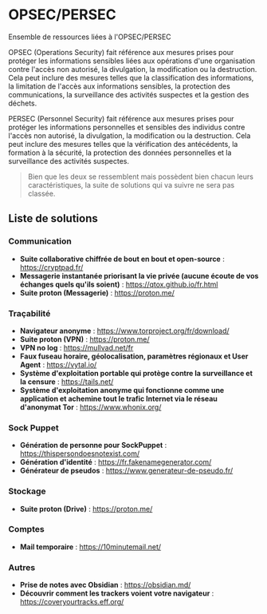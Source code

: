 # OPSEC/PERSEC
Ensemble de ressources liées à l'OPSEC/PERSEC

OPSEC (Operations Security) fait référence aux mesures prises pour protéger les informations sensibles liées aux opérations d'une organisation contre l'accès non autorisé, la divulgation, la modification ou la destruction. Cela peut inclure des mesures telles que la classification des informations, la limitation de l'accès aux informations sensibles, la protection des communications, la surveillance des activités suspectes et la gestion des déchets.

PERSEC (Personnel Security) fait référence aux mesures prises pour protéger les informations personnelles et sensibles des individus contre l'accès non autorisé, la divulgation, la modification ou la destruction. Cela peut inclure des mesures telles que la vérification des antécédents, la formation à la sécurité, la protection des données personnelles et la surveillance des activités suspectes.

> Bien que les deux se ressemblent mais possèdent bien chacun leurs caractéristiques, la suite de solutions qui va suivre ne sera pas classée.

## Liste de solutions 

### Communication

- **Suite collaborative chiffrée de bout en bout et open-source** : https://cryptpad.fr/
- **Messagerie instantanée priorisant la vie privée (aucune écoute de vos échanges quels qu'ils soient)** : https://qtox.github.io/fr.html
- **Suite proton (Messagerie)** : https://proton.me/

### Traçabilité

- **Navigateur anonyme** : https://www.torproject.org/fr/download/
- **Suite proton (VPN)** : https://proton.me/
- **VPN no log** : https://mullvad.net/fr
- **Faux fuseau horaire, géolocalisation, paramètres régionaux et User Agent** : https://vytal.io/
- **Système d'exploitation portable qui protège contre la surveillance et la censure** : https://tails.net/
- **Système d'exploitation anonyme qui fonctionne comme une application et achemine tout le trafic Internet via le réseau d'anonymat Tor** : https://www.whonix.org/

### Sock Puppet

- **Génération de personne pour SockPuppet** : https://thispersondoesnotexist.com/
- **Génération d'identité** : https://fr.fakenamegenerator.com/
- **Générateur de pseudos** : https://www.generateur-de-pseudo.fr/

### Stockage 

- **Suite proton (Drive)** : https://proton.me/

### Comptes

- **Mail temporaire** : https://10minutemail.net/

### Autres

- **Prise de notes avec Obsidian** : https://obsidian.md/
- **Découvrir comment les trackers voient votre navigateur** : https://coveryourtracks.eff.org/
